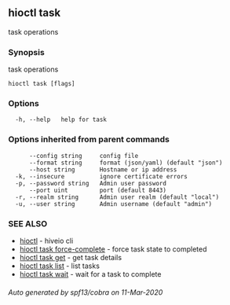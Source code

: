 ## hioctl task

task operations

### Synopsis

task operations

```
hioctl task [flags]
```

### Options

```
  -h, --help   help for task
```

### Options inherited from parent commands

```
      --config string     config file
      --format string     format (json/yaml) (default "json")
      --host string       Hostname or ip address
  -k, --insecure          ignore certificate errors
  -p, --password string   Admin user password
      --port uint         port (default 8443)
  -r, --realm string      Admin user realm (default "local")
  -u, --user string       Admin username (default "admin")
```

### SEE ALSO

* [hioctl](hioctl.md)	 - hiveio cli
* [hioctl task force-complete](hioctl_task_force-complete.md)	 - force task state to completed
* [hioctl task get](hioctl_task_get.md)	 - get task details
* [hioctl task list](hioctl_task_list.md)	 - list tasks
* [hioctl task wait](hioctl_task_wait.md)	 - wait for a task to complete

###### Auto generated by spf13/cobra on 11-Mar-2020
